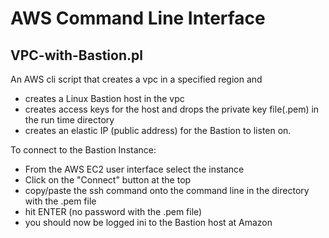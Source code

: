 # AWS Command Line Interface


## VPC-with-Bastion.pl

An AWS cli script that creates a vpc in a specified region and
 - creates a Linux Bastion host in the vpc 
 - creates access keys for the host and drops the private key file(.pem) in the run time directory
 - creates an elastic IP (public address) for the Bastion to listen on. 


To connect to the Bastion Instance:

 - From the AWS EC2 user interface select the instance
 - Click on the "Connect" button at the top
 - copy/paste the ssh command onto the command line in the directory with the .pem file 
 - hit ENTER (no password with the .pem file)
 - you should now be logged ini to the Bastion host at Amazon

